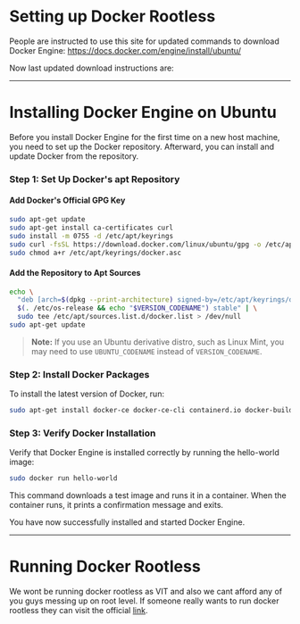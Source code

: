 # Setting up Docker Rootless

People are instructed to use this site for updated commands to download Docker Engine: https://docs.docker.com/engine/install/ubuntu/

Now last updated download instructions are:

---

# Installing Docker Engine on Ubuntu

Before you install Docker Engine for the first time on a new host machine, you need to set up the Docker repository. Afterward, you can install and update Docker from the repository.

### Step 1: Set Up Docker's apt Repository

#### Add Docker's Official GPG Key

```bash
sudo apt-get update
sudo apt-get install ca-certificates curl
sudo install -m 0755 -d /etc/apt/keyrings
sudo curl -fsSL https://download.docker.com/linux/ubuntu/gpg -o /etc/apt/keyrings/docker.asc
sudo chmod a+r /etc/apt/keyrings/docker.asc
```

#### Add the Repository to Apt Sources

```bash
echo \
  "deb [arch=$(dpkg --print-architecture) signed-by=/etc/apt/keyrings/docker.asc] https://download.docker.com/linux/ubuntu \
  $(. /etc/os-release && echo "$VERSION_CODENAME") stable" | \
  sudo tee /etc/apt/sources.list.d/docker.list > /dev/null
sudo apt-get update
```

> **Note:** If you use an Ubuntu derivative distro, such as Linux Mint, you may need to use `UBUNTU_CODENAME` instead of `VERSION_CODENAME`.

### Step 2: Install Docker Packages

To install the latest version of Docker, run:

```bash
sudo apt-get install docker-ce docker-ce-cli containerd.io docker-buildx-plugin docker-compose-plugin
```

### Step 3: Verify Docker Installation

Verify that Docker Engine is installed correctly by running the hello-world image:

```bash
sudo docker run hello-world
```

This command downloads a test image and runs it in a container. When the container runs, it prints a confirmation message and exits.

You have now successfully installed and started Docker Engine.

---
# Running Docker Rootless

We wont be running docker rootless as VIT and also we cant afford any of you guys messing up on root level. If someone really wants to run docker rootless they can visit the official [link](https://docs.docker.com/engine/install/linux-postinstall/).